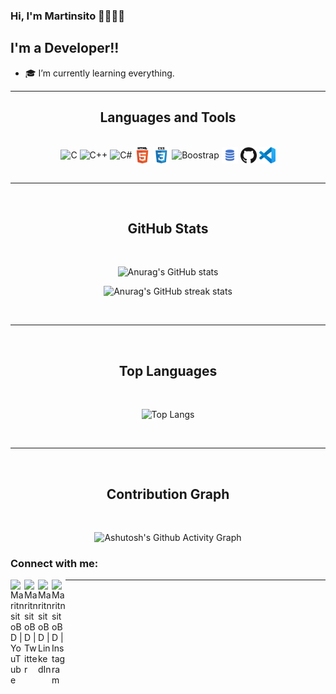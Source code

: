 ### Hi, I'm Martinsito 👨🏽‍💻👋

## I'm a Developer!!

- 🎓 I’m currently learning everything.
---
<h2 align="center">Languages and Tools</h2>
<div style="display: inline_block" align="center"><br>
    <img align="center" alt="C" width="26px" src="https://raw.githubusercontent.com/jmnote/z-icons/master/svg/c.svg" />
    <img align="center" alt="C++" width="26px" src="https://raw.githubusercontent.com/jmnote/z-icons/master/svg/cpp.svg" />
    <img align="center" alt="C#" width="26px" src="https://raw.githubusercontent.com/jmnote/z-icons/master/svg/csharp.svg" />
    <img align="center" alt="HTML5" width="26px" src="https://raw.githubusercontent.com/github/explore/80688e429a7d4ef2fca1e82350fe8e3517d3494d/topics/html/html.png" />
    <img align="center" alt="CSS3" width="26px" src="https://raw.githubusercontent.com/github/explore/80688e429a7d4ef2fca1e82350fe8e3517d3494d/topics/css/css.png" />
    <img align="center" alt="Boostrap" width="26px" src="https://raw.githubusercontent.com/jmnote/z-icons/master/svg/bootstrap.svg" />
    <img align="center" alt="SQL" width="26px" src="https://raw.githubusercontent.com/github/explore/80688e429a7d4ef2fca1e82350fe8e3517d3494d/topics/sql/sql.png" />
    <img align="center" alt="GitHub" width="26px" src="https://raw.githubusercontent.com/github/explore/78df643247d429f6cc873026c0622819ad797942/topics/github/github.png" />
    <img align="center" alt="Visual Studio Code" width="26px" src="https://raw.githubusercontent.com/github/explore/80688e429a7d4ef2fca1e82350fe8e3517d3494d/topics/visual-studio-code/visual-studio-code.png" />
</div>
<br>
 
 ---
<br>

<h2 align="center">GitHub Stats</h2>
<div align="center">

<br>

![Anurag's GitHub stats](https://github-readme-stats.vercel.app/api?username=MartinsitoBritoDiaz&theme=algolia&show_icons=true)


![Anurag's GitHub streak stats](https://github-readme-streak-stats.herokuapp.com/?user=MartinsitoBritoDiaz&theme=algolia&show_icons=true)

</div>

<br>

---

<br>

<h2 align="center">Top Languages</h2>
<div align="center">

<br>

![Top Langs](https://github-readme-stats.vercel.app/api/top-langs/?username=MartinsitoBritoDiaz&theme=algolia&langs_count=8)

</div>

<br>

---

<br>

<h2 align="center">Contribution Graph</h2>
<div align="center">

 <br>

![Ashutosh's Github Activity Graph](https://activity-graph.herokuapp.com/graph?username=MartinsitoBritoDiaz&theme=react-dark)

</div>

### Connect with me:

[<img align="left" alt="MaritnsitoBD | YouTube" width="22px" src="https://cdn.jsdelivr.net/npm/simple-icons@v3/icons/youtube.svg" />][youtube]
[<img align="left" alt="MaritnsitoBD | Twitter" width="22px" src="https://cdn.jsdelivr.net/npm/simple-icons@v3/icons/twitter.svg" />][twitter]
[<img align="left" alt="MaritnsitoBD | LinkedIn" width="22px" src="https://cdn.jsdelivr.net/npm/simple-icons@v3/icons/linkedin.svg" />][linkedin]
[<img align="left" alt="MaritnsitoBD | Instagram" width="22px" src="https://cdn.jsdelivr.net/npm/simple-icons@v3/icons/instagram.svg" />][instagram]

---

[twitter]: https://twitter.com/martinbd09
[youtube]: https://www.youtube.com/channel/UCw9i37_jIH09xYRGKUNrUXg
[instagram]: https://www.instagram.com/martinbd09/
[linkedin]: https://www.linkedin.com/in/martinsito-brito-diaz-ab4a48213/
